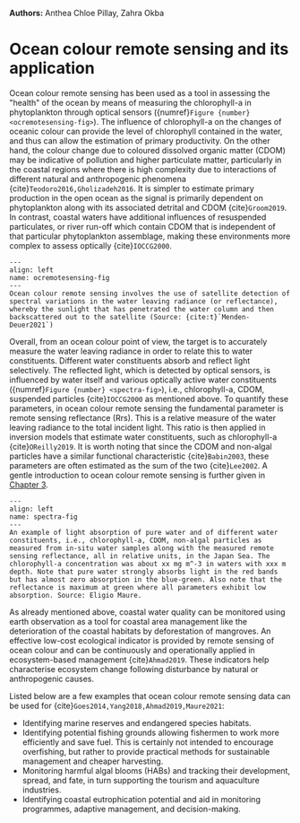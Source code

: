 <!-- @format -->

**Authors:** Anthea Chloe Pillay, Zahra Okba

# Ocean colour remote sensing and its application

Ocean colour remote sensing has been used as a tool in assessing the "health" of
the ocean by means of measuring the chlorophyll-a in phytoplankton through
optical sensors ({numref}`Figure {number} <ocremotesensing-fig>`). The influence
of chlorophyll-a on the changes of oceanic colour can provide the level of
chlorophyll contained in the water, and thus can allow the estimation of primary
productivity. On the other hand, the colour change due to coloured dissolved
organic matter (CDOM) may be indicative of pollution and higher particulate
matter, particularly in the coastal regions where there is high complexity due
to interactions of different natural and anthropogenic phenomena
{cite}`Teodoro2016,Gholizadeh2016`. It is simpler to estimate primary production
in the open ocean as the signal is primarily dependent on phytoplankton along
with its associated detrital and CDOM {cite}`Groom2019`. In contrast, coastal
waters have additional influences of resuspended particulates, or river run-off
which contain CDOM that is independent of that particular phytoplankton
assemblage, making these environments more complex to assess optically
{cite}`IOCCG2000`.

```{figure} ./figure11.jpg
---
align: left
name: ocremotesensing-fig
---
Ocean colour remote sensing involves the use of satellite detection of spectral variations in the water leaving radiance (or reflectance), whereby the sunlight that has penetrated the water column and then backscattered out to the satellite (Source: {cite:t}`Menden-Deuer2021`)
```

Overall, from an ocean colour point of view, the target is to accurately measure
the water leaving radiance in order to relate this to water constituents.
Different water constituents absorb and reflect light selectively. The reflected
light, which is detected by optical sensors, is influenced by water itself and
various optically active water constituents
({numref}`Figure {number} <spectra-fig>`), i.e., chlorophyll-a, CDOM, suspended
particles {cite}`IOCCG2000` as mentioned above. To quantify these parameters, in
ocean colour remote sensing the fundamental parameter is remote sensing
reflectance (Rrs). This is a relative measure of the water leaving radiance to
the total incident light. This ratio is then applied in inversion models that
estimate water constituents, such as chlorophyll-a {cite}`OReilly2019`. It is
worth noting that since the CDOM and non-algal particles have a similar
functional characteristic {cite}`Babin2003`, these parameters are often
estimated as the sum of the two {cite}`Lee2002`. A gentle introduction to ocean
colour remote sensing is further given in [Chapter 3](chapter1).

```{figure} ./figure12.png
---
align: left
name: spectra-fig
---
An example of light absorption of pure water and of different water constituents, i.e., chlorophyll-a, CDOM, non-algal particles as measured from in-situ water samples along with the measured remote sensing reflectance, all in relative units, in the Japan Sea. The chlorophyll-a concentration was about xx mg m^-3 in waters with xxx m depth. Note that pure water strongly absorbs light in the red bands but has almost zero absorption in the blue-green. Also note that the reflectance is maximum at green where all parameters exhibit low absorption. Source: Eligio Maure.
```

As already mentioned above, coastal water quality can be monitored using earth
observation as a tool for coastal area management like the deterioration of the
coastal habitats by deforestation of mangroves. An effective low-cost ecological
indicator is provided by remote sensing of ocean colour and can be continuously
and operationally applied in ecosystem-based management {cite}`Ahmad2019`. These
indicators help characterise ecosystem change following disturbance by natural
or anthropogenic causes.

Listed below are a few examples that ocean colour remote sensing data can be
used for {cite}`Goes2014,Yang2018,Ahmad2019,Maure2021`:

- Identifying marine reserves and endangered species habitats.
- Identifying potential fishing grounds allowing fishermen to work more
  efficiently and save fuel. This is certainly not intended to encourage
  overfishing, but rather to provide practical methods for sustainable
  management and cheaper harvesting.
- Monitoring harmful algal blooms (HABs) and tracking their development, spread,
  and fate, in turn supporting the tourism and aquaculture industries.
- Identifying coastal eutrophication potential and aid in monitoring programmes,
  adaptive management, and decision-making.
